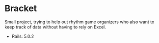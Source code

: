 # Bracket

Small project, trying to help out rhythm game organizers who also want to keep track of data without having to rely on Excel.

* Rails: 5.0.2
